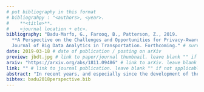 ```yaml
---
# put bibliography in this format
# bibliograhpy : "<authors>, <year>.
#    **<title>**.
#    <journal location + etc>.
bibliography: "Badu-Marfo, G., Farooq, B., Patterson, Z., 2019.
  **A Perspective on the Challenges and Opportunities for Privacy-Aware Big Transportation Data**.
  Journal of Big Data Analytics in Transportation. Forthcoming." # surround Title with **<title>**
date: 2019-03-18 # date of publication / posting on arXiv
preview: jbdt.jpg # link to paper/journal thumbnail. leave blank "" if not applicable
arxiv: "https://arxiv.org/abs/1811.09486" # link to arXiv. leave blank "" if not applicable
link: "" # link to journal publication. leave blank "" if not applicable
abstract: "In recent years, and especially since the development of the smartphone, enormous amounts of data relevant for transportation have become available. These data hold out the potential to redefine how transportation system (i.e. design, planning and operations) is done. While researchers in both academia and industry are making advances in using this data to transportation system ends (e.g. information inference from collected data), little attention has been paid to four larger scale challenges that will need to be overcome if the potential for Big Transportation Data is to be harnessed for transportation decision-making purposes. This paper aims to provide awareness of these large-scale challenges and provides insight into how we believe these challenges are likely to be met."
bibtex: badu2018perspective.bib
---
```

